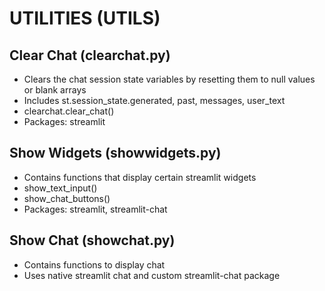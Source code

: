# UTILITIES (UTILS)

## Clear Chat (clearchat.py)
- Clears the chat session state variables by resetting them to null values or blank arrays
- Includes st.session_state.generated, past, messages, user_text
- clearchat.clear_chat()
- Packages: streamlit

## Show Widgets (showwidgets.py)
- Contains functions that display certain streamlit widgets
- show_text_input()
- show_chat_buttons()
- Packages: streamlit, streamlit-chat

## Show Chat (showchat.py)
- Contains functions to display chat
- Uses native streamlit chat and custom streamlit-chat package
